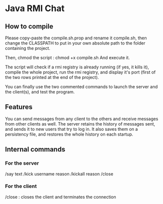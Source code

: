 # Java RMI Chat

## How to compile

Please copy-paste the compile.sh.prop and rename it compile.sh, then change the CLASSPATH to put in your own absolute path to the folder containing the project.

Then, chmod the script : chmod +x compile.sh
And execute it.

The script will check if a rmi registry is already running (if yes, it kills it), compile the whole project, run the rmi registry, and display it's port (first of the two rows printed at the end of the project).

You can finally use the two commented commands to launch the server and the client(s), and test the program.

## Features

You can send messages from any client to the others and receive messages from other clients as well.
The server retains the history of messages sent, and sends it to new users that try to log in.
It also saves them on a persistency file, and restores the whole history on each startup.  

## Internal commands

### For the server

/say text
/kick username reason
/kickall reason
/close

### For the client

/close : closes the client and terminates the connection